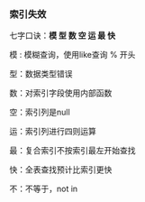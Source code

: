 ### 索引失效

七字口诀：**模 型 数 空 运 最 快**

模 : 模糊查询，使用like查询 % 开头

型：数据类型错误

数：对索引字段使用内部函数

空：索引列是null

运：索引列进行四则运算

最：复合索引不按索引最左开始查找

快：全表查找预计比索引更快



不：不等于，not in 